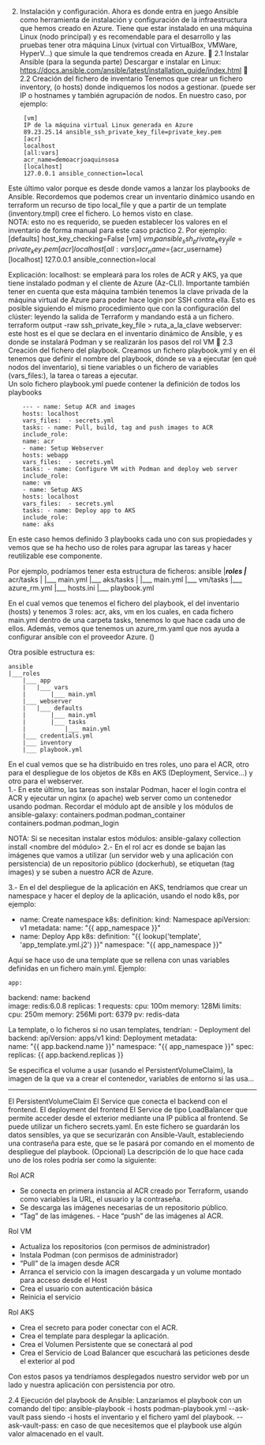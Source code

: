 2. Instalación y configuración. 
Ahora es donde entra en juego Ansible como herramienta de instalación y 
configuración de la infraestructura que hemos creado en Azure. 
Tiene que estar instalado en una máquina Linux (nodo principal) y es recomendable 
para el desarrollo y las pruebas tener otra máquina Linux (virtual con VirtualBox, 
VMWare, HyperV…) que simule la que tendremos creada en Azure. 
     2.1 Instalar Ansible (para la segunda parte) 
        Descargar e instalar en Linux:
        https://docs.ansible.com/ansible/latest/installation_guide/index.html 
     2.2 Creación del fichero de inventario 
        Tenemos que crear un fichero inventory, (o hosts) donde indiquemos los nodos a 
        gestionar. (puede ser IP o hostnames y también agrupación de nodos. En nuestro 
        caso, por ejemplo: 

        [vm] 
        IP de la máquina virtual Linux generada en Azure 
        89.23.25.14 ansible_ssh_private_key_file=private_key.pem 
        [acr] 
        localhost 
        [all:vars] 
        acr_name=demoacrjoaquinsosa 
        [localhost] 
        127.0.0.1 ansible_connection=local

Este último valor porque es desde donde vamos a lanzar los playbooks de 
Ansible. 
Recordemos que podemos crear un inventario dinámico usando en terraform un 
recurso de tipo local_file y que a partir de un template (inventory.tmpl) cree el 
fichero. Lo hemos visto en clase.  
NOTA: esto no es requerido, se pueden establecer los valores en el 
inventario de forma manual para este caso práctico 2. 
Por ejemplo: 
[defaults] 
host_key_checking=False 
[vm] 
${vm_ip} ansible_ssh_private_key_file=private_key.pem 
[acr] 
localhost 
[all:vars] 
acr_name=${acr_username} 
[localhost] 
127.0.0.1 ansible_connection=local 

Explicación: 
localhost: se empleará para los roles de ACR y AKS, ya que tiene instalado 
podman y el cliente de Azure (Az-CLI). 
Importante también tener en cuenta que esta máquina también tenemos la 
clave privada de la máquina virtual de Azure para poder hace login por SSH 
contra ella. Esto es posible siguiendo el mismo procedimiento que con la 
configuración del clúster: leyendo la salida de Terraform y mandando está a un 
fichero. 
terraform output -raw ssh_private_key_file > ruta_a_la_clave 
webserver: este host es el que se declara en el inventario dinámico de Ansible, y 
es donde se instalará Podman y se realizarán los pasos del rol VM 
     2.3 Creación del fichero del playbook. 
        Creamos un fichero playbook.yml y en él tenemos que definir el nombre del 
        playbook, dónde se va a ejecutar (en qué nodos del inventario), si tiene variables 
        o un fichero de variables (vars_files:), la tarea o tareas a ejecutar.  
        Un solo fichero playbook.yml puede contener la definición de todos los 
        playbooks

        --- - name: Setup ACR and images  
        hosts: localhost 
        vars_files:  - secrets.yml 
        tasks: - name: Pull, build, tag and push images to ACR 
        include_role: 
        name: acr
        - name: Setup Webserver 
        hosts: webapp 
        vars_files:  - secrets.yml 
        tasks: - name: Configure VM with Podman and deploy web server 
        include_role: 
        name: vm 
        - name: Setup AKS 
        hosts: localhost 
        vars_files:  - secrets.yml 
        tasks: - name: Deploy app to AKS 
        include_role: 
        name: aks 

En este caso hemos definido 3 playbooks cada uno con sus propiedades y vemos 
que se ha hecho uso de roles para agrupar las tareas y hacer reutilizable ese 
componente.

Por ejemplo, podríamos tener esta estructura de ficheros: 
    ansible
    |___roles
        |___ acr/tasks
        |   |___ main.yml
        |___ aks/tasks
        |   |___ main.yml
        |___ vm/tasks
        |___ azure_rm.yml
        |___ hosts.ini
        |___ playbook.yml

En el cual vemos que tenemos el fichero del playbook, el del inventario (hosts) y 
tenemos 3 roles: acr, aks, vm en los cuales, en cada fichero main.yml dentro de 
una carpeta tasks, tenemos lo que hace cada uno de ellos. Además, vemos que 
tenemos un azure_rm.yaml que nos ayuda a configurar ansible con el proveedor 
Azure. () 

Otra posible estructura es:

    ansible
    |___roles
        |___ app
        |   |___ vars
        |       |___ main.yml
        |___ webserver
        |   |___ defaults
        |       |___ main.yml
        |       |___ tasks
        |           |___ main.yml
        |___ credentials.yml
        |___ inventory
        |___ playbook.yml

En el cual vemos que se ha distribuido en tres roles, uno para el ACR, otro para el 
despliegue de los objetos de K8s en AKS (Deployment, Service…) y otro para el 
webserver.  
1.- En este último, las tareas son instalar Podman, hacer el login contra el ACR y 
ejecutar un nginx (o apache) web server como un contenedor usando podman. 
Recordar el módulo apt de ansible y los módulos de ansible-galaxy: 
    containers.podman.podman_container 
    containers.podman.podman_login

NOTA: Si se necesitan instalar estos módulos: ansible-galaxy collection install 
<nombre del módulo> 
2.- En el rol acr es donde se bajan las imágenes que vamos a utilizar (un servidor 
web y una aplicación con persistencia) de un repositorio público (dockerhub), se 
etiquetan (tag images) y se suben a nuestro ACR de Azure. 

3.- En el del despliegue de la aplicación en AKS, tendríamos que crear un 
namespace y hacer el deploy de la aplicación, usando el nodo k8s, por ejemplo: 

- name: Create namespace 
  k8s: 
    definition: 
      kind: Namespace 
      apiVersion: v1 
      metadata: 
        name: "{{ app_namespace }}" 
 - name: Deploy App 
  k8s: 
    definition: "{{ lookup('template', 'app_template.yml.j2') }}" 
    namespace: "{{ app_namespace }}" 

Aquí se hace uso de una template que se rellena con unas variables definidas en 
un fichero main.yml. Ejemplo: 

    app: 
  backend: 
    name: backend  
    image: redis:6.0.8 
    replicas: 1 
    requests: 
      cpu: 100m 
      memory: 128Mi 
    limits: 
      cpu: 250m 
      memory: 256Mi 
    port: 6379 
    pv: redis-data 

La template, o lo ficheros si no usan templates, tendrían: - Deployment del backend:
    apiVersion: apps/v1 
    kind: Deployment 
    metadata:   
        name: "{{ app.backend.name }}" 
        namespace: "{{ app_namespace }}" 
    spec: 
        replicas: {{ app.backend.replicas }}


Se especifica el volume a usar (usando el PersistentVolumeClaim), la imagen de 
la que va a crear el contenedor, variables de entorno si las usa…


- - - - 
El PersistentVolumeClaim 
El Service que conecta el backend con el frontend. 
El deployment del frontend 
El Service de tipo LoadBalancer que permite acceder desde el exterior 
mediante una IP pública al frontend. 
Se puede utilizar un fichero secrets.yaml. En este fichero se guardarán los datos 
sensibles, ya que se securizarán con Ansible-Vault, estableciendo una contraseña 
para este, que se le pasará por comando en el momento de despliegue del 
playbook. (Opcional) 
La descripción de lo que hace cada uno de los roles podría ser como la 
siguiente:

 Rol ACR  
 - Se conecta en primera instancia al ACR creado por Terraform, usando como 
variables la URL, el usuario y la contraseña.  
- Se descarga las imágenes necesarias de un repositorio público. 
- “Tag” de las imágenes. - Hace “push” de las imágenes al ACR. 

Rol VM  
- Actualiza los repositorios (con permisos de administrador)  
- Instala Podman (con permisos de administrador)  
- “Pull” de la imagen desde ACR  
- Arranca el servicio con la imagen descargada y un volume montado para 
acceso desde el Host  
- Crea el usuario con autenticación básica  
- Reinicia el servicio

Rol AKS  
- Crea el secreto para poder conectar con el ACR.  
- Crea el template para desplegar la aplicación.  
- Crea el Volumen Persistente que se conectará al pod  
- Crea el Servicio de Load Balancer que escuchará las peticiones desde el 
exterior al pod  

Con estos pasos ya tendríamos desplegados nuestro servidor web por un lado y 
nuestra aplicación con persistencia por otro.

2.4  Ejecución del playbook de Ansible: 
Lanzaríamos el playbook con un comando del tipo: 
ansible-playbook -i hosts podman-playbook.yml --ask-vault
pass 
siendo -i hosts el inventario y el fichero yaml del playbook. --ask-vault-pass: en caso de que necesitemos que el playbook use algún valor 
almacenado en el vault. 